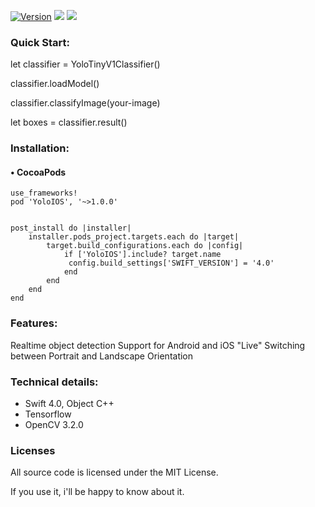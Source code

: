[![Version](https://img.shields.io/cocoapods/v/NotificationBannerSwift.svg?style=flat)](http://cocoapods.org/pods/NotificationBannerSwift)
![](https://img.shields.io/badge/language-swift-blue.svg)
![](https://img.shields.io/badge/version-4.0-red.svg)
### Quick Start:
let classifier = YoloTinyV1Classifier()

classifier.loadModel()

classifier.classifyImage(your-image)

let boxes = classifier.result()
### Installation:
#### • CocoaPods

```
use_frameworks!
pod 'YoloIOS', '~>1.0.0'


post_install do |installer|
    installer.pods_project.targets.each do |target|
        target.build_configurations.each do |config|
            if ['YoloIOS'].include? target.name
             config.build_settings['SWIFT_VERSION'] = '4.0'
            end
        end
    end
end
```
### Features:
Realtime object detection
Support for Android and iOS
"Live" Switching between Portrait and Landscape Orientation


### Technical details:
- Swift 4.0, Object C++
- Tensorflow
- OpenCV 3.2.0
### Licenses
All source code is licensed under the MIT License.

If you use it, i'll be happy to know about it.
